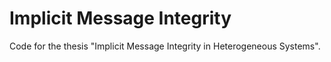 # Implicit Message Integrity 

Code for the thesis "Implicit Message Integrity in Heterogeneous Systems".
